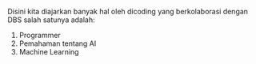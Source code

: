 Disini kita diajarkan banyak hal oleh dicoding yang berkolaborasi dengan DBS
salah satunya adalah:
1. Programmer
2. Pemahaman tentang AI
3. Machine Learning
